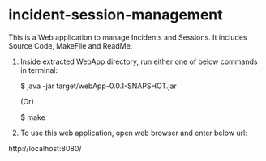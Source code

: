 # incident-session-management
This is a Web application to manage Incidents and Sessions. It includes Source Code, MakeFile and ReadMe.


1) Inside extracted WebApp directory, run either one of below commands in terminal:


    $ java -jar target/webApp-0.0.1-SNAPSHOT.jar

    (Or)

    $ make


2) To use this web application, open web browser and enter below url:

http://localhost:8080/
